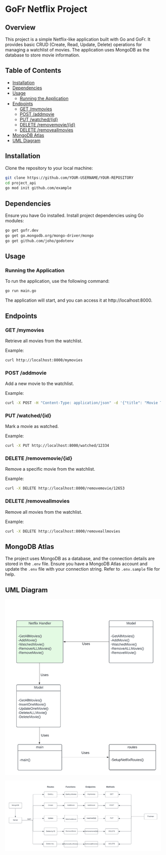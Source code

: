 # GoFr Netflix Project

## Overview

This project is a simple Netflix-like application built with Go and GoFr. It provides basic CRUD (Create, Read, Update, Delete) operations for managing a watchlist of movies. The application uses MongoDB as the database to store movie information.

## Table of Contents

- [Installation](#installation)
- [Dependencies](#dependencies)
- [Usage](#usage)
  - [Running the Application](#running-the-application)
- [Endpoints](#endpoints)
  - [GET /mymovies](#get-mymovies)
  - [POST /addmovie](#post-addmovie)
  - [PUT /watched/{id}](#put-watchedid)
  - [DELETE /removemovie/{id}](#delete-removemovieid)
  - [DELETE /removeallmovies](#delete-removeallmovies)
- [MongoDB Atlas](#mongodb-atlas)
- [UML Diagram](#uml-diagram)


## Installation

Clone the repository to your local machine:

```bash
git clone https://github.com/YOUR-USERNAME/YOUR-REPOSITORY
cd project_api
go mod init github.com/example

```

## Dependencies
Ensure you have Go installed. Install project dependencies using Go modules:


```bash
go get gofr.dev
go get go.mongodb.org/mongo-driver/mongo
go get github.com/joho/godotenv
```
## Usage

### Running the Application

To run the application, use the following command:

```bash
go run main.go
```
The application will start, and you can access it at http://localhost:8000.

## Endpoints

### GET /mymovies

Retrieve all movies from the watchlist.

Example:

```bash
curl http://localhost:8000/mymovies
```

### POST /addmovie

Add a new movie to the watchlist.

Example:

```bash
curl -X POST -H "Content-Type: application/json" -d '{"title": "Movie Title", "genre": "Action", "watched": false}' http://localhost:8000/addmovie
```
### PUT /watched/{id}

Mark a movie as watched.

Example:

```bash
curl -X PUT http://localhost:8000/watched/12334
```

### DELETE /removemovie/{id}

Remove a specific movie from the watchlist.

Example:

```bash
curl -X DELETE http://localhost:8000/removemovie/12653
```

### DELETE /removeallmovies

Remove all movies from the watchlist.

Example:

```bash
curl -X DELETE http://localhost:8000/removeallmovies
```

## MongoDB Atlas

The project uses MongoDB as a database, and the connection details are stored in the `.env` file. Ensure you have a MongoDB Atlas account and update the `.env` file with your connection string. Refer to `.env.sample` file for help.

## UML Diagram
![Alt text](<UML GO.png>)

![Alt text](<Flow Structure.png>)














